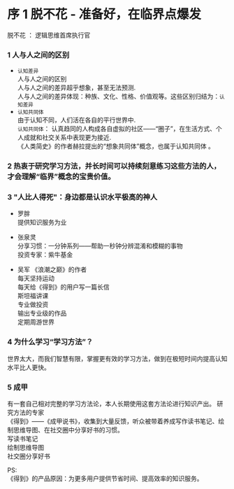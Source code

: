 # 序 1 脱不花 - 准备好，在临界点爆发

脱不花 ： 逻辑思维首席执行官

### 1 人与人之间的区别

- `认知差异`  
  人与人之间的区别  
   人与人之间的差异超乎想象，甚至无法预测.  
   人与人之间的差异体现：种族、文化、性格、价值观等。这些区别归结为：`认知差异`
- `认知共同体`  
  由于认知不同，人们活在各自的平行世界中.  
  `认知共同体`： 认真趋同的人构成各自虚拟的社区——“圈子”，在生活方式、个人成就和社交关系中表现更为接近.  
  《人类简史》的作者赫拉提出的“想象共同体”概念，也属于认知共同体 。

### 2 热衷于研究学习方法，并长时间可以持续刻意练习这些方法的人，才会理解“临界”概念的宝贵价值。

### 3 "人比人得死"：身边都是认识水平极高的神人

- 罗胖  
  提供知识服务为业

- 张泉灵  
  分享习惯：一分钟系列——帮助一秒钟分辨混淆和模糊的事物  
  投资专家：紫牛基金

- 吴军
  《浪潮之巅》的作者  
  每天坚持运动  
  每天给《得到》的用户写一篇长信  
  斯坦福讲课  
  专业做投资  
  输出专业级的作品  
  定期周游世界

### 4 为什么学习“学习方法”？

世界太大，而我们智慧有限，掌握更有效的学习方法，做到在极短时间内提高认知水平比人更快。

### 5 成甲

有一套自己相对完整的学习方法论，本人长期使用这套方法论进行知识产出。
研究方法的专家  
《得到》——《成甲说书》，收集到大量反馈，听众被带着养成写作读书笔记、绘制思维导图、在社交圈中分享好书的习惯。  
写读书笔记  
绘制思维导图  
社交圈分享好书

PS:  
《得到》的产品原因：为更多用户提供节省时间、提高效率的知识服务。
